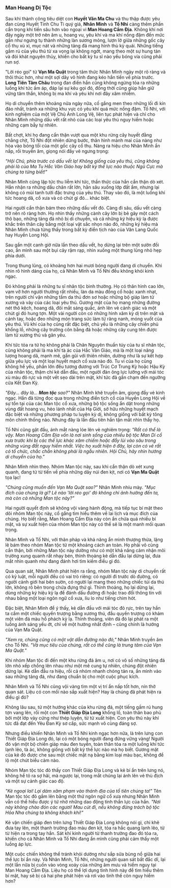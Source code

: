### Man Hoang Dị Tộc

Sau khi thành công tiêu diệt con **Huyết Văn Ma Chu** và thu thập được yêu đan cùng Huyết Tinh Chu Ti quý giá, **Nhân Minh** và **Tố Nhi** càng thêm phần cẩn trọng khi tiến sâu hơn vào ngoại vi **Man Hoang Cấm Địa**. Không khí nơi đây ngày một trở nên âm u, hoang vu, yêu khí và ma khí nồng đậm đến mức gần như ngưng tụ thành những làn sương mỏng, lượn lờ giữa những gốc cây cổ thụ xù xì, mục nát và những tảng đá mang hình thù kỳ quái. Những tiếng gầm rú của yêu thú từ xa vọng lại không ngớt, mang theo một sự hung tàn và đói khát nguyên thủy, khiến cho bất kỳ tu sĩ nào yếu bóng vía cũng phải run sợ.

"Lời réo gọi" từ **Vạn Ma Quật** trong tâm thức Nhân Minh ngày một rõ ràng và thôi thúc hơn, như một sợi dây vô hình đang kéo hắn tiến về phía trước. **Long Tiên Tâm Châu** trong đan điền hắn cũng không ngừng tỏa ra những luồng khí tức ấm áp, đáp lại sự kêu gọi đó, đồng thời cũng giúp hắn giữ vững tâm thần, không bị ma khí và yêu khí nơi đây xâm nhiễm.

Họ di chuyển thêm khoảng nửa ngày nữa, cố gắng men theo những lối đi kín đáo nhất, tránh xa những khu vực có yêu khí quá mức nồng đậm. Tố Nhi, với kinh nghiệm của một Vệ Chủ Ảnh Long Vệ, liên tục phát hiện và chỉ cho Nhân Minh những dấu vết rất nhỏ của các loại yêu thú nguy hiểm hoặc những cạm bẫy tự nhiên.

Bất chợt, khi họ đang cẩn thận vượt qua một khu rừng cây huyết đằng chằng chịt, Tố Nhi đột nhiên dừng bước, thân hình mảnh mai của nàng như hòa vào bóng tối của một gốc cây cổ thụ. Nàng ra hiệu cho Nhân Minh ẩn nấp, rồi truyền âm, giọng nói đầy vẻ ngưng trọng:

_"Hội Chủ, phía trước có dấu vết lạ! Không giống của yêu thú, cũng không phải là của Ma Tu Hắc Vân Giáo hay bất kỳ thế lực nào thuộc Ngũ Cực mà chúng ta từng biết!"_

Nhân Minh cũng lập tức thu liễm khí tức, thần thức của hắn cẩn thận dò xét. Hắn nhận ra những dấu chân rất lớn, hằn sâu xuống lớp đất ẩm, nhưng lại không có mùi tanh tưởi đặc trưng của yêu thú. Thay vào đó, là một luồng khí tức hoang dã, cổ xưa và có chút gì đó... khác biệt.

Hai người cẩn thận bám theo những dấu vết đó. Càng đi sâu, dấu vết càng trở nên rõ ràng hơn. Họ nhìn thấy những cành cây lớn bị bẻ gãy một cách thô bạo, những tảng đá nhỏ bị di chuyển, và cả những ký hiệu kỳ lạ được khắc trên thân cây bằng một loại vật sắc nhọn nào đó, những ký hiệu mà Nhân Minh chưa từng thấy trong bất kỳ điển tịch nào của Văn Lang Quốc hay Huyền Long Hội.

Sau gần một canh giờ nữa lần theo dấu vết, họ dừng lại trên một sườn đồi cao, ẩn mình sau một bụi cây rậm rạp, nhìn xuống một thung lũng nhỏ hẹp phía dưới.

Trong thung lũng, có khoảng hơn hai mươi bóng người đang di chuyển. Khi nhìn rõ hình dáng của họ, cả Nhân Minh và Tố Nhi đều không khỏi kinh ngạc.

Đó không phải là những tu sĩ nhân tộc bình thường. Họ có thân hình cao lớn, vạm vỡ hơn người thường rất nhiều, làn da màu đồng cổ hoặc xanh nhạt, trên người chỉ vận những tấm da thú đơn sơ hoặc những bộ giáp làm từ xương và vảy của các loại yêu thú. Gương mặt của họ mang những đường nét thô kệch, hoang dã, đôi mắt sáng quắc, ánh lên vẻ cảnh giác và một chút gì đó hung tợn. Một vài người còn có những hình xăm kỳ dị trên mặt và cánh tay, hoặc đeo những món trang sức làm từ răng nanh, móng vuốt của yêu thú. Vũ khí của họ cũng rất đặc biệt, chủ yếu là những cây chiến phủ khổng lồ, những cây trường côn bằng đá hoặc những cây cung tên được làm từ xương thú và gân yêu.

Khí tức tỏa ra từ họ không phải là Chân Nguyên thuần túy của tu sĩ nhân tộc, cũng không phải là ma khí tà ác của Hắc Vân Giáo, mà là một loại năng lượng hoang dã, mạnh mẽ, gần gũi với thiên nhiên, dường như là sự kết hợp giữa yêu lực và một loại huyết mạch cổ xưa nào đó. Tu vi của họ cũng không hề yếu, phần lớn đều tương đương với Trúc Cơ Trung Kỳ hoặc Hậu Kỳ của nhân tộc, thậm chí kẻ dẫn đầu, một người đàn ông lực lưỡng với mái tóc xù màu đỏ rực và một vết sẹo dài trên mặt, khí tức đã gần chạm đến ngưỡng cửa Kết Đan Kỳ.

_"Đây... đây là... **Man tộc** sao?"_ Nhân Minh khẽ truyền âm, giọng đầy vẻ kinh ngạc. Hắn đã từng đọc qua trong những điển tịch cổ của Huyền Long Hội về sự tồn tại của các Man tộc cổ xưa, những bộ tộc sống ẩn dật trong những vùng đất hoang vu, hẻo lánh nhất của Hạ Giới, sở hữu những huyết mạch đặc biệt và những phương pháp tu luyện kỳ dị, không giống với bất kỳ tông môn chính thống nào. Nhưng đây là lần đầu tiên hắn tận mắt nhìn thấy họ.

Tố Nhi cũng gật đầu, ánh mắt nàng lóe lên vẻ nghiêm trọng: _"Rất có thể là vậy. Man Hoang Cấm Địa vốn là nơi sinh sống của nhiều bộ tộc Man Di cổ xưa trước khi bị các thế lực khác xâm chiếm hoặc đẩy lùi vào sâu trong những vùng đất nguy hiểm nhất. Việc họ xuất hiện ở đây, lại còn có vẻ rất có tổ chức, chắc chắn không phải là ngẫu nhiên. Hội Chủ, hãy nhìn hướng di chuyển của họ."_

Nhân Minh nhìn theo. Nhóm Man tộc này, sau khi cẩn thận dò xét xung quanh, đang từ từ tiến về phía những dãy núi đen kịt, nơi có **Vạn Ma Quật** tọa lạc!

_"Chúng cũng muốn đến Vạn Ma Quật sao?"_ Nhân Minh nhíu mày. _"Mục đích của chúng là gì? Lẽ nào 'lời réo gọi' đó không chỉ ảnh hưởng đến ta, mà còn cả những Man tộc này?"_

Hai người quyết định sẽ không vội vàng hành động, mà tiếp tục bí mật theo dõi nhóm Man tộc này, cố gắng tìm hiểu thêm về lai lịch và mục đích của chúng. Họ biết rằng, Man Hoang Cấm Địa này còn ẩn chứa quá nhiều bí mật, và sự xuất hiện của nhóm Man tộc này có thể sẽ là một manh mối quan trọng.

Nhân Minh và Tố Nhi, với thân pháp và khả năng ẩn mình thượng thừa, lặng lẽ bám theo nhóm Man tộc từ một khoảng cách an toàn. Họ phải vô cùng cẩn thận, bởi những Man tộc này dường như có một khả năng cảm nhận môi trường xung quanh rất nhạy bén, thỉnh thoảng kẻ dẫn đầu lại dừng lại, đưa mắt nhìn quanh như đang đánh hơi tìm kiếm điều gì đó.

Qua quan sát, Nhân Minh phát hiện ra rằng, nhóm Man tộc này di chuyển rất có kỷ luật, mỗi người đều có vai trò riêng: có người đi trước dò đường, có người cảnh giới hai bên sườn, có người lại mang theo những chiếc túi da thú lớn, không rõ bên trong chứa đựng thứ gì. Thỉnh thoảng, họ lại dừng lại, dùng những ký hiệu kỳ lạ để đánh dấu đường đi hoặc trao đổi thông tin với nhau bằng một loại ngôn ngữ cổ xưa, líu lo như tiếng chim hót.

Đặc biệt, Nhân Minh để ý thấy, kẻ dẫn đầu với mái tóc đỏ rực, trên tay hắn ta cầm một chiếc quyền trượng bằng xương thú, đầu quyền trượng có khảm một viên đá màu hổ phách kỳ lạ. Thỉnh thoảng, viên đá đó lại phát ra một luồng ánh sáng yếu ớt, chỉ về một hướng nhất định – cũng chính là hướng của Vạn Ma Quật.

_"Xem ra, chúng cũng có một vật dẫn đường nào đó,"_ Nhân Minh truyền âm cho Tố Nhi. _"Và mục tiêu của chúng, rất có thể cũng là trung tâm của Vạn Ma Quật."_

Khi nhóm Man tộc đi đến một khu rừng đá âm u, nơi có vô số những tảng đá lớn nhỏ xếp chồng lên nhau như một mê cung tự nhiên, chúng đột nhiên dừng lại. Kẻ dẫn đầu ra hiệu, rồi cả nhóm nhanh chóng tản ra, ẩn mình vào sau những tảng đá, như đang chuẩn bị cho một cuộc phục kích.

Nhân Minh và Tố Nhi cũng vội vàng tìm một vị trí ẩn nấp tốt hơn, nín thở quan sát. Liệu có con mồi nào sắp xuất hiện? Hay là chúng đã phát hiện ra điều gì đó?

Không lâu sau, từ một hướng khác của khu rừng đá, một tiếng gầm rú hung tợn vang lên, rồi một con **Thiết Giáp Địa Long** khổng lồ, toàn thân bao phủ bởi một lớp vảy cứng như thép luyện, từ từ xuất hiện. Con yêu thú này khí tức đã đạt đến Yêu Đan Kỳ sơ cấp, sức mạnh vô cùng đáng sợ.

Nhưng điều khiến Nhân Minh và Tố Nhi kinh ngạc hơn nữa, là trên lưng con Thiết Giáp Địa Long đó, lại có một bóng người đang đứng vững vàng! Người đó vận một bộ chiến giáp màu đen tuyền, toàn thân tỏa ra một luồng khí tức lạnh lẽo, tà ác, không giống với bất kỳ thế lực nào mà họ biết. Gương mặt của kẻ đó được che sau một chiếc mặt nạ bằng kim loại màu bạc, không để lộ một chút biểu cảm nào.

Nhóm Man tộc tóc đỏ thấy con Thiết Giáp Địa Long và kẻ bí ẩn trên lưng nó, không hề tỏ ra sợ hãi, mà ngược lại, trong mắt chúng lại ánh lên vẻ thù địch và một sự cảnh giác cao độ.

_"Kẻ ngoại lai! Lại dám xâm phạm vào thánh địa của tổ tiên chúng ta!"_ Tên Man tộc tóc đỏ gầm lên bằng một thứ ngôn ngữ cổ xưa nhưng Nhân Minh vẫn có thể hiểu được ý tứ nhờ những dao động tinh thần lực của hắn. _"Nơi này không chào đón các ngươi! Mau cút đi, nếu không đừng trách bộ tộc Hỏa Nha chúng ta không khách khí!"_

Kẻ vận chiến giáp đen trên lưng Thiết Giáp Địa Long không nói gì, chỉ khẽ đưa tay lên, một thanh trường đao màu đen kịt, tỏa ra hắc quang lạnh lẽo, từ từ hiện ra trong tay hắn. Sát khí kinh người từ thanh trường đao đó tỏa ra, khiến cho cả Nhân Minh và Tố Nhi đang ẩn mình cũng phải cảm thấy một luồng áp lực.

Một cuộc chiến không thể tránh khỏi dường như sắp sửa bùng nổ giữa hai thế lực bí ẩn này. Và Nhân Minh, Tố Nhi, những người quan sát bất đắc dĩ, lại một lần nữa bị cuốn vào vòng xoáy của những âm mưu và hiểm nguy tại Man Hoang Cấm Địa. Liệu họ có thể lợi dụng tình hình này để tìm hiểu thêm bí mật, hay sẽ bị cả hai phe phát hiện và rơi vào tình thế còn nguy hiểm hơn?
